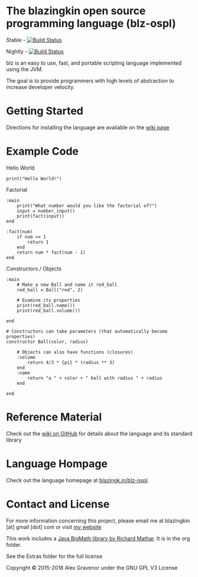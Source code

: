 ﻿The blazingkin open source programming language (blz-ospl)
===

Stable - [![Build Status](https://travis-ci.org/blazingkin/blz-ospl.svg?branch=master)](https://travis-ci.org/blazingkin/blz-ospl)

Nightly - [![Build Status](https://travis-ci.org/blazingkin/blz-ospl.svg?branch=v2.6)](https://travis-ci.org/blazingkin/blz-ospl/branches)

blz is an easy to use, fast, and portable scripting language implemented using the JVM.

The goal is to provide programmers with high levels of abstraction to increase developer velocity.

Getting Started
====

Directions for installing the language are available on the [wiki page](https://github.com/blazingkin/blz-ospl/wiki/Installation)


Example Code
====

Hello World
```
print("Hello World!")
```

Factorial
```
:main
	print("What number would you like the factorial of?")
	input = number_input()
	print(fact(input))
end

:fact(num)
	if num <= 1
		return 1
	end
	return num * fact(num - 1)
end
```

Constructors / Objects
```
:main
	# Make a new Ball and name it red_ball
	red_ball = Ball("red", 2)
	
	# Examine its properties
	print(red_ball.name())
	print(red_ball.volume())
	
end

# Constructors can take parameters (that automatically become properties)
constructor Ball(color, radius)
	
	# Objects can also have functions (closures)
	:volume
		return 4/3 * {pi} * (radius ** 3)
	end
	:name
		return "a " + color + " ball with radius " + radius
	end
	
end
```


Reference Material
====

Check out the [wiki on GitHub](https://github.com/blazingkin/blz-ospl/wiki) for details about the language and its standard library


Language Hompage
===

Check out the language homepage at [blazingk.in/blz-ospl](http://blazingk.in/blz-ospl).

Contact and License
===
For more information concerning this project, please email me at blazingkin [at] gmail [dot] com or visit [my website](http://www.blazingk.in/)

This work includes a [Java BigMath library by Richard Mathar](https://arxiv.org/abs/0908.3030v3). It is in the org folder.

See the Extras folder for the full license

Copyright © 2015-2018 Alex Gravenor under the GNU GPL V3 License
